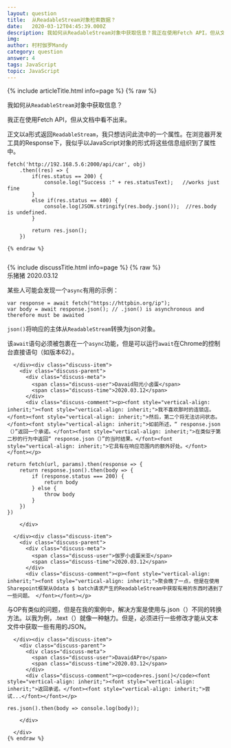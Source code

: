 ```yaml
---
layout: question
title:  从ReadableStream对象检索数据？
date:   2020-03-12T04:45:39.000Z
description: 我如何从ReadableStream对象中获取信息？我正在使用Fetch API，但从文档中看不出来。 正文以a形式返回ReadableStrea...
img: 
author: 村村伽罗Mandy
category: question
answer: 4
tags: JavaScript
topic: JavaScript
---
```

<div class="article-root">
  <div class="article">
    {% include articleTitle.html info=page %}
    {% raw %}
    <div class="article-content"><p><font style="vertical-align: inherit;"><font style="vertical-align: inherit;">我如何从</font></font><code>ReadableStream</code><font style="vertical-align: inherit;"><font style="vertical-align: inherit;">对象中</font><font style="vertical-align: inherit;">获取信息</font><font style="vertical-align: inherit;">？</font></font></p>

<p><font style="vertical-align: inherit;"><font style="vertical-align: inherit;">我正在使用Fetch API，但从文档中看不出来。 </font></font></p>

<p><font style="vertical-align: inherit;"><font style="vertical-align: inherit;">正文以a形式返回</font></font><code>ReadableStream</code><font style="vertical-align: inherit;"><font style="vertical-align: inherit;">，我只想访问此流中的一个属性。</font><font style="vertical-align: inherit;">在浏览器开发工具的Response下，我似乎以JavaScript对象的形式将这些信息组织到了属性中。</font></font></p>

<pre><code>fetch('http://192.168.5.6:2000/api/car', obj)<font></font>
    .then((res) =&gt; {<font></font>
        if(res.status == 200) {<font></font>
            console.log("Success :" + res.statusText);   //works just fine<font></font>
        }<font></font>
        else if(res.status == 400) {<font></font>
            console.log(JSON.stringify(res.body.json());  //res.body is undefined.<font></font>
        }<font></font>
<font></font>
        return res.json();<font></font>
    })<font></font>
</code></pre></div>
    {% endraw %}
  </div>
  <p style="height: 0;width:0;overflow: hidden;"> 第956篇《从ReadableStream对象检索数据？》来自Winter(https://github.com/aiyld/aiyld.github.io)的站点</p>
  <div class="discuss-wrapper">
    {% include discussTitle.html info=page %}
    {% raw %}
    <div class="discuss-item">
        <div class="discuss-parent">
          <div class="discuss-meta">
            <span class="discuss-user">乐猪猪</span>
            <span class="discuss-time">2020.03.12</span>
          </div>
          <div class="discuss-comment"><p><font style="vertical-align: inherit;"><font style="vertical-align: inherit;">某些人可能会发现一个</font></font><code>async</code><font style="vertical-align: inherit;"><font style="vertical-align: inherit;">有用</font><font style="vertical-align: inherit;">的</font><font style="vertical-align: inherit;">示例：</font></font></p>

<pre><code>var response = await fetch("https://httpbin.org/ip");<font></font>
var body = await response.json(); // .json() is asynchronous and therefore must be awaited<font></font>
</code></pre>

<p><code>json()</code><font style="vertical-align: inherit;"><font style="vertical-align: inherit;">将响应的主体从</font></font><code>ReadableStream</code><font style="vertical-align: inherit;"><font style="vertical-align: inherit;">转换为json对象。</font></font></p>

<p><font style="vertical-align: inherit;"><font style="vertical-align: inherit;">该</font></font><code>await</code><font style="vertical-align: inherit;"><font style="vertical-align: inherit;">语句必须被包裹在一个</font></font><code>async</code><font style="vertical-align: inherit;"><font style="vertical-align: inherit;">功能，但是可以运行</font></font><code>await</code><font style="vertical-align: inherit;"><font style="vertical-align: inherit;">在Chrome的控制台直接语句（如版本62）。</font></font></p></div>
        </div>
        
      </div><div class="discuss-item">
        <div class="discuss-parent">
          <div class="discuss-meta">
            <span class="discuss-user">Davaid阳光小卤蛋</span>
            <span class="discuss-time">2020.03.12</span>
          </div>
          <div class="discuss-comment"><p><font style="vertical-align: inherit;"><font style="vertical-align: inherit;">我不喜欢那时的连锁店。</font><font style="vertical-align: inherit;">然后，第二个将无法访问状态。</font><font style="vertical-align: inherit;">如前所述，“ response.json（）”返回一个承诺。</font><font style="vertical-align: inherit;">在类似于第二秒的行为中返回“ response.json（）”的当时结果。</font><font style="vertical-align: inherit;">它具有在响应范围内的额外好处。</font></font></p>

<pre><code>return fetch(url, params).then(response =&gt; {<font></font>
    return response.json().then(body =&gt; {<font></font>
        if (response.status === 200) {<font></font>
            return body<font></font>
        } else {<font></font>
            throw body<font></font>
        }<font></font>
    })<font></font>
})<font></font>
</code></pre></div>
        </div>
        
      </div><div class="discuss-item">
        <div class="discuss-parent">
          <div class="discuss-meta">
            <span class="discuss-user">伽罗小卤蛋米亚</span>
            <span class="discuss-time">2020.03.12</span>
          </div>
          <div class="discuss-comment"><p><font style="vertical-align: inherit;"><font style="vertical-align: inherit;">聚会晚了一点，但是在使用Sharepoint框架从Odata $ batch请求产生的ReadableStream中获取有用的东西时遇到了一些问题。 </font></font></p>

<p><font style="vertical-align: inherit;"><font style="vertical-align: inherit;">与OP有类似的问题，但是在我的案例中，解决方案是使用与.json（）不同的转换方法。</font><font style="vertical-align: inherit;">以我为例，.text（）就像一种魅力。</font><font style="vertical-align: inherit;">但是，必须进行一些修改才能从文本文件中获取一些有用的JSON。</font></font></p></div>
        </div>
        
      </div><div class="discuss-item">
        <div class="discuss-parent">
          <div class="discuss-meta">
            <span class="discuss-user">DavaidAPro</span>
            <span class="discuss-time">2020.03.12</span>
          </div>
          <div class="discuss-comment"><p><code>res.json()</code><font style="vertical-align: inherit;"><font style="vertical-align: inherit;">返回承诺。</font><font style="vertical-align: inherit;">尝试...</font></font></p>

<pre><code>res.json().then(body =&gt; console.log(body));
</code></pre></div>
        </div>
        
      </div>
    {% endraw %}
  </div>
<div>
